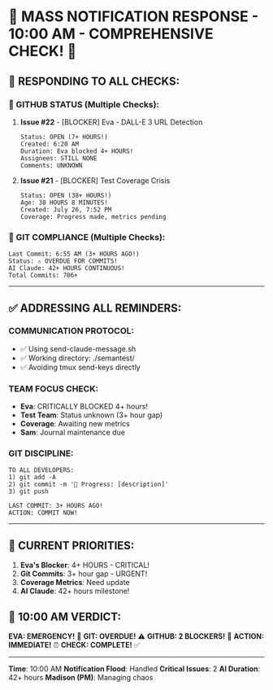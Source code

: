 # 📢 MASS NOTIFICATION RESPONSE - 10:00 AM - COMPREHENSIVE CHECK! 📢

## 🔄 RESPONDING TO ALL CHECKS:

### 🐙 GITHUB STATUS (Multiple Checks):
1. **Issue #22** - [BLOCKER] Eva - DALL-E 3 URL Detection
   ```
   Status: OPEN (7+ HOURS!)
   Created: 6:20 AM
   Duration: Eva blocked 4+ HOURS!
   Assignees: STILL NONE
   Comments: UNKNOWN
   ```

2. **Issue #21** - [BLOCKER] Test Coverage Crisis
   ```
   Status: OPEN (38+ HOURS!)
   Age: 38 HOURS 8 MINUTES!
   Created: July 26, 7:52 PM
   Coverage: Progress made, metrics pending
   ```

### 🚨 GIT COMPLIANCE (Multiple Checks):
```
Last Commit: 6:55 AM (3+ HOURS AGO!)
Status: ⚠️ OVERDUE FOR COMMITS!
AI Claude: 42+ HOURS CONTINUOUS!
Total Commits: 706+
```

---

## ✅ ADDRESSING ALL REMINDERS:

### COMMUNICATION PROTOCOL:
- ✅ Using send-claude-message.sh
- ✅ Working directory: ./semantest/
- ✅ Avoiding tmux send-keys directly

### TEAM FOCUS CHECK:
- **Eva**: CRITICALLY BLOCKED 4+ hours!
- **Test Team**: Status unknown (3+ hour gap)
- **Coverage**: Awaiting new metrics
- **Sam**: Journal maintenance due

### GIT DISCIPLINE:
```
TO ALL DEVELOPERS:
1) git add -A
2) git commit -m '🚧 Progress: [description]'
3) git push

LAST COMMIT: 3+ HOURS AGO!
ACTION: COMMIT NOW!
```

---

## 🎯 CURRENT PRIORITIES:

1. **Eva's Blocker**: 4+ HOURS - CRITICAL!
2. **Git Commits**: 3+ hour gap - URGENT!
3. **Coverage Metrics**: Need update
4. **AI Claude**: 42+ hours milestone!

## 📌 10:00 AM VERDICT:
**EVA: EMERGENCY!** 🚨
**GIT: OVERDUE!** ⚠️
**GITHUB: 2 BLOCKERS!** 🔴
**ACTION: IMMEDIATE!** ⏰
**CHECK: COMPLETE!** ✅

---
**Time**: 10:00 AM
**Notification Flood**: Handled
**Critical Issues**: 2
**AI Duration**: 42+ hours
**Madison (PM)**: Managing chaos